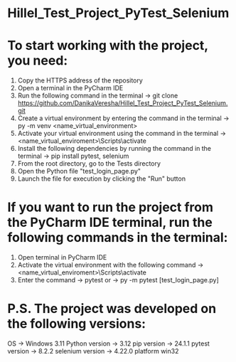 # Hillel_Test_Project_PyTest_Selenium
# To start working with the project, you need:

1. Copy the HTTPS address of the repository
2. Open a terminal in the PyCharm IDE
3. Run the following command in the terminal
    -> git clone https://github.com/DanikaVeresha/Hillel_Test_Project_PyTest_Selenium.git
4. Create a virtual environment by entering the command in the terminal
    -> py -m venv <name_virtual_environment>
5. Activate your virtual environment using the command in the terminal
    -> <name_virtual_enviroment>\Scripts\activate
5. Install the following dependencies by running the command in the terminal
    -> pip install pytest, selenium
6. From the root directory, go to the Tests directory
7. Open the Python file "test_login_page.py"
8. Launch the file for execution by clicking the "Run" button

# If you want to run the project from the PyCharm IDE terminal, run the following commands in the terminal:

1. Open terminal in PyCharm IDE
2. Activate the virtual environment with the following command -> <name_virtual_enviroment>\Scripts\activate
3. Enter the command -> pytest
   or -> py -m pytest [test_login_page.py] 

# P.S. The project was developed on the following versions:
OS -> Windows 3.11
Python version -> 3.12
pip version -> 24.1.1
pytest version -> 8.2.2
selenium version -> 4.22.0
platform win32
